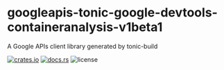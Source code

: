 # googleapis-tonic-google-devtools-containeranalysis-v1beta1

A Google APIs client library generated by tonic-build

[![crates.io](https://img.shields.io/crates/v/googleapis-tonic-google-devtools-containeranalysis-v1beta1)](https://crates.io/crates/googleapis-tonic-google-devtools-containeranalysis-v1beta1)
[![docs.rs](https://img.shields.io/docsrs/googleapis-tonic-google-devtools-containeranalysis-v1beta1)](https://docs.rs/googleapis-tonic-google-devtools-containeranalysis-v1beta1)
![license](https://img.shields.io/crates/l/googleapis-tonic-google-devtools-containeranalysis-v1beta1)
